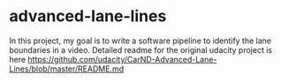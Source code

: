 # advanced-lane-lines

In this project, my goal is to write a software pipeline to identify the lane boundaries in a video.
Detailed readme for the original udacity project is here https://github.com/udacity/CarND-Advanced-Lane-Lines/blob/master/README.md
